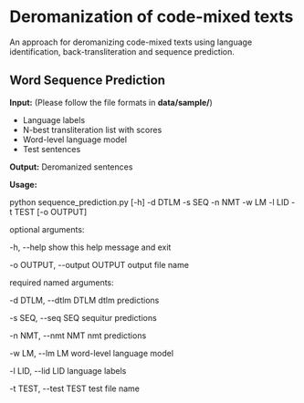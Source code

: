 # Deromanization of code-mixed texts
An approach for deromanizing code-mixed texts using language identification, back-transliteration and sequence prediction.

## Word Sequence Prediction
**Input:** (Please follow the file formats in **data/sample/**)
* Language labels
* N-best transliteration list with scores
* Word-level language model
* Test sentences

**Output:** Deromanized sentences

**Usage:**

python sequence_prediction.py [-h] -d DTLM -s SEQ -n NMT -w LM -l LID -t TEST [-o OUTPUT]

optional arguments:

  -h, --help            show this help message and exit
  
  -o OUTPUT, --output OUTPUT  output file name

required named arguments:

  -d DTLM, --dtlm DTLM  dtlm predictions

  -s SEQ, --seq SEQ     sequitur predictions

  -n NMT, --nmt NMT     nmt predictions

  -w LM, --lm LM        word-level language model

  -l LID, --lid LID     language labels

  -t TEST, --test TEST  test file name
